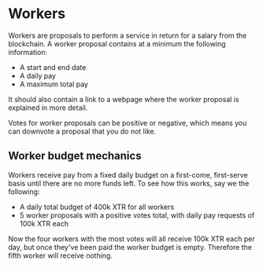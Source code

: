# Workers

Workers are proposals to perform a service in return for a salary from the blockchain. A worker proposal contains at a minimum the following information:

* A start and end date
* A daily pay
* A maximum total pay

It should also contain a link to a webpage where the worker proposal is explained in more detail.

Votes for worker proposals can be positive or negative, which means you can downvote a proposal that you do not like.

## Worker budget mechanics
Workers receive pay from a fixed daily budget on a first-come, first-serve basis until there are no more funds left. To see how this works, say we the following:

* A daily total budget of 400k XTR for all workers
* 5 worker proposals with a positive votes total, with daily pay requests of 100k XTR each

Now the four workers with the most votes will all receive 100k XTR each per day, but once they've been paid the worker budget is empty. Therefore the fifth worker will receive nothing.

